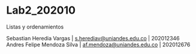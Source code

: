 # Lab2_202010
Listas y ordenamientos

Sebastian Heredia Vargas | s.herediav@uniandes.edu.co | 202012346
Andres Felipe Mendoza Silva | af.mendoza@uniandes.edu.co | 202012676
